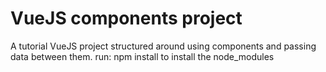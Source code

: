 # VueJS components project
A tutorial VueJS project structured around using components and passing data between them.
run: npm install to install the node_modules
